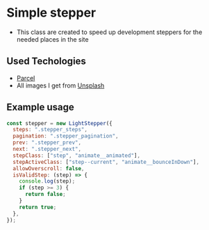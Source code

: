 # Simple stepper

- This class are created to speed up development steppers for the needed places in the site

## Used Techologies

- [Parcel](https://parceljs.org)
- All images I get from [Unsplash](https://unsplash.com)

## Example usage

```JavaScript
const stepper = new LightStepper({
  steps: ".stepper_steps",
  pagination: ".stepper_pagination",
  prev: ".stepper_prev",
  next: ".stepper_next",
  stepClass: ["step", "animate__animated"],
  stepActiveClass: ["step--current", "animate__bounceInDown"],
  allowOverscroll: false,
  isValidStep: (step) => {
    console.log(step);
    if (step >= 3) {
      return false;
    }
    return true;
  },
});
```
